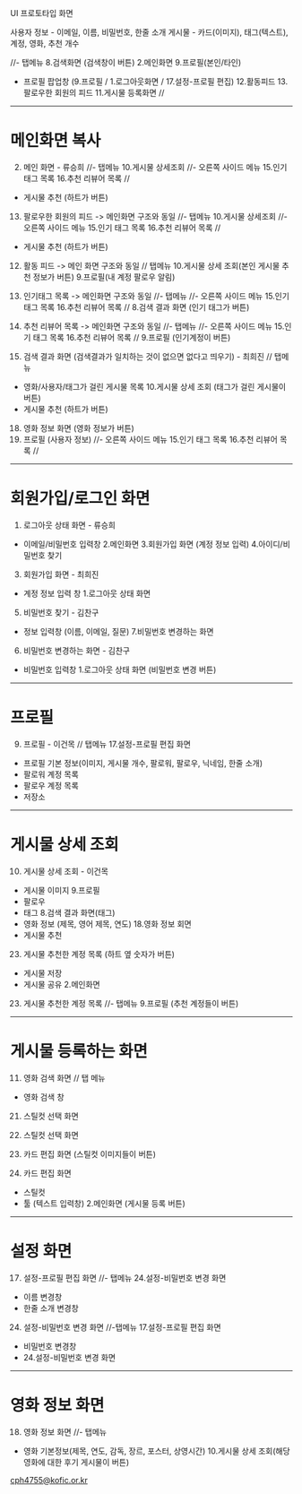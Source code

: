 UI 프로토타입 화면




사용자 정보 - 이메일, 이름, 비밀번호, 한줄 소개
게시물 - 카드(이미지), 태그(텍스트), 계정, 영화, 추천 개수


  //- 탭메뉴
  8.검색화면 (검색창이 버튼)
  2.메인화면
  9.프로필(본인/타인)
  - 프로필 팝업창 (9.프로필 / 1.로그아웃화면 / 17.설정-프로필 편집)
  12.활동피드
  13.팔로우한 회원의 피드
  11.게시물 등록화면
  //

______________________________
# 메인화면 복사

2. 메인 화면 - 류승희
  //- 탭메뉴
  10.게시물 상세조회
  //- 오른쪽 사이드 메뉴
  15.인기 태그 목록
  16.추천 리뷰어 목록
  //
  - 게시물 추천 (하트가 버튼)

13. 팔로우한 회원의 피드 -> 메인화면 구조와 동일
  //- 탭메뉴
  10.게시물 상세조회
  //- 오른쪽 사이드 메뉴
  15.인기 태그 목록
  16.추천 리뷰어 목록
  //
  - 게시물 추천 (하트가 버튼)

12. 활동 피드 -> 메인 화면 구조와 동일
  // 탭메뉴
  10.게시물 상세 조회(본인 게시물 추천 정보가 버튼)
  9.프로필(내 계정 팔로우 알림)

15. 인기태그 목록 -> 메인화면 구조와 동일
  //- 탭메뉴
  //- 오른쪽 사이드 메뉴
  15.인기 태그 목록
  16.추천 리뷰어 목록
  //
  8.검색 결과 화면 (인기 태그가 버튼)

16. 추천 리뷰어 목록 -> 메인화면 구조와 동일
  //- 탭메뉴
  //- 오른쪽 사이드 메뉴
  15.인기 태그 목록
  16.추천 리뷰어 목록
  //
  9.프로필 (인기계정이 버튼)

8. 검색 결과 화면 (검색결과가 일치하는 것이 없으면 없다고 띄우기) - 최희진
  // 탭메뉴 
  - 영화/사용자/태그가 걸린 게시물 목록
  10.게시물 상세 조회 (태그가 걸린 게시물이 버튼)
   - 게시물 추천 (하트가 버튼)
  18. 영화 정보 화면 (영화 정보가 버튼)
  9. 프로필 (사용자 정보)
  //- 오른쪽 사이드 메뉴
  15.인기 태그 목록
  16.추천 리뷰어 목록
  //
______________________________
# 회원가입/로그인 화면

1. 로그아웃 상태 화면 - 류승희
  - 이메일/비밀번호 입력창
  2.메인화면
  3.회원가입 화면 (계정 정보 입력)
  4.아이디/비밀번호 찾기
  
3. 회원가입 화면 - 최희진
  - 계정 정보 입력 창
  1.로그아웃 상태 화면 

5. 비밀번호 찾기 - 김찬구
  - 정보 입력창 (이름, 이메일, 질문)
  7.비밀번호 변경하는 화면

6. 비밀번호 변경하는 화면 - 김찬구
  - 비밀번호 입력창
  1.로그아웃 상태 화면 (비밀번호 변경 버튼)
_______________________________
# 프로필 

9. 프로필 - 이건목
  // 탭메뉴
  17.설정-프로필 편집 화면
  - 프로필 기본 정보(이미지, 게시물 개수, 팔로워, 팔로우, 닉네임, 한줄 소개)
  - 팔로워 계정 목록
  - 팔로우 계정 목록
  - 저장소

______________________________
# 게시물 상세 조회

10. 게시물 상세 조회 - 이건목
  - 게시물 이미지
  9.프로필
  - 팔로우
  - 태그
  8.검색 결과 화면(태그)
  - 영화 정보 (제목, 영어 제목, 연도)
  18.영화 정보 회면
  - 게시물 추천
  23. 게시물 추천한 계정 목록 (하트 옆 숫자가 버튼)
  - 게시물 저장
  - 게시물 공유
  2.메인화면

23. 게시물 추천한 계정 목록
  //- 탭메뉴
  9.프로필 (추천 계정들이 버튼)

_________________
# 게시물 등록하는 화면

11. 영화 검색 화면
  // 탭 메뉴
  - 영화 검색 창
  21. 스틸컷 선택 화면

21. 스틸컷 선택 화면
  22. 카드 편집 화면 (스틸컷 이미지들이 버튼)

22. 카드 편집 화면
  - 스틸컷
  - 툴 (텍스트 입력창)
  2.메인화면 (게시물 등록 버튼)
_________________
# 설정 화면

17. 설정-프로필 편집 화면
  //- 탭메뉴
  24.설정-비밀번호 변경 화면
  - 이름 변경창
  - 한줄 소개 변경창

24. 설정-비밀번호 변경 화면
  //-탭메뉴
  17.설정-프로필 편집 화면
  - 비밀번호 변경창
  - 24.설정-비밀번호 변경 화면

____________________
# 영화 정보 화면

18. 영화 정보 화면
  //- 탭메뉴
  - 영화 기본정보(제목, 연도, 감독, 장르, 포스터, 상영시간)
  10.게시물 상세 조회(해당 영화에 대한 후기 게시물이 버튼)






  



cph4755@kofic.or.kr